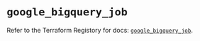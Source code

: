 # `google_bigquery_job`

Refer to the Terraform Registory for docs: [`google_bigquery_job`](https://registry.terraform.io/providers/hashicorp/google/5.6.0/docs/resources/bigquery_job).
